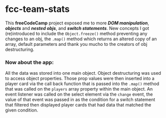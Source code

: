 # fcc-team-stats
This **freeCodeCamp** project exposed me to more **_DOM manipulation_**, **_objects_** and **_nested objs_**, and **_switch statements_**. New concepts I got (re)introduced to include the `Object.freeze()` method preventing any changes to an obj, the `.map()` method which returns an altered copy of an array, default parameters and thank you mucho to the creators of obj destructuring.

### Now about the app:

All the data was stored into one main object. Object destructuring was used to access object properties. Those prop values were then inserted into a player card via the call back function that is passed into the `.map()` method that was called on the `players` array property within the main object. An event listener was  called on the select element via the `change` event, the value of that event was passed in as the condition for a switch statement that filtered then displayed player cards that had data that matched the given condition.

